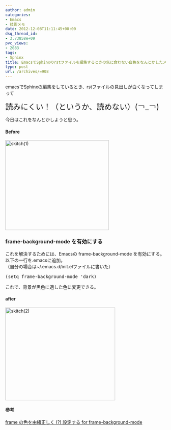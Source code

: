 ```yaml
---
author: admin
categories:
- Emacs
- 技術メモ
date: 2012-12-08T11:11:45+00:00
dsq_thread_id:
- 3.73858e+09
pvc_views:
- 2083
tags:
- Sphinx
title: EmacsでSphinxのrstファイルを編集するときの気に食わない白色をなんとかしたメモ
type: post
url: /archives/=908
---
```


emacsでSphinxの編集をしているとき、rstファイルの見出しが白くなってしまって

<font size="5">読みにくい！（というか、読めない）(￢_￢)</font>

今日はこれをなんとかしようと思う。

#### Before

[<img style="background-image: none; border-right-width: 0px; padding-left: 0px; padding-right: 0px; display: inline; border-top-width: 0px; border-bottom-width: 0px; border-left-width: 0px; padding-top: 0px" title="skitch(1)" border="0" alt="skitch(1)" src="http://hmi-me.ciao.jp/wordpress/wp-content/uploads/skitch1_thumb.png" width="325" height="282" />][1]

### frame-background-mode を有効にする

これを解決するためには、Emacsの frame-background-mode を有効にする。   
以下の一行を.emacsに追加。   
（自分の場合は~/.emacs.d/init.elファイルに書いた）

<div style="padding-bottom: 0px; margin: 0px; padding-left: 0px; padding-right: 0px; display: inline; float: none; padding-top: 0px" id="scid:812469c5-0cb0-4c63-8c15-c81123a09de7:47dfeca9-829e-478d-a090-370f70846d4e" class="wlWriterEditableSmartContent">
  <pre name="code" class="c">(setq frame-background-mode 'dark)</pre>
</div>

これで、背景が黒色に適した色に変更できる。

#### after

[<img style="background-image: none; border-bottom: 0px; border-left: 0px; padding-left: 0px; padding-right: 0px; display: inline; border-top: 0px; border-right: 0px; padding-top: 0px" title="skitch(2)" border="0" alt="skitch(2)" src="http://hmi-me.ciao.jp/wordpress/wp-content/uploads/skitch2_thumb.png" width="345" height="291" />][2]

#### 参考

[frame の色を由緒正しく (?) 設定する for frame-background-mode][3]

 [1]: http://hmi-me.ciao.jp/wordpress/wp-content/uploads/skitch1.png
 [2]: http://hmi-me.ciao.jp/wordpress/wp-content/uploads/skitch2.png
 [3]: http://kei10in.hatenablog.jp/entry/20091111/1257947383 "http://kei10in.hatenablog.jp/entry/20091111/1257947383"